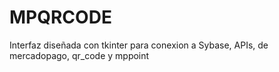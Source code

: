 # MPQRCODE
Interfaz diseñada con tkinter para conexion a Sybase, APIs, de mercadopago, qr_code y mppoint
